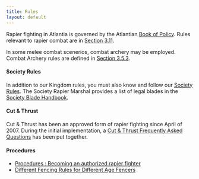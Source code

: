 ```yaml
---
title: Rules
layout: default
---
```


Rapier fighting in Atlantia is governed by the Atlantian [Book of Policy](http://atlantia.sca.org/offices/seneschal/clerk-of-law/policy/seneschal).
Rules relevant to rapier combat are in [Section 3.11](http://atlantia.sca.org/134-offices/seneschal/policies-and-laws/atlantian-book-of-policy/marshal-pages/116-3-11-section-xi-rapier-combat).

In some melee combat scenerios, combat archery may be employed.
Combat Archery rules are defined in [Section 3.5.3](http://atlantia.sca.org/134-offices/seneschal/policies-and-laws/atlantian-book-of-policy/marshal-pages/110-3-5-section-v-weapons-and-armor-standards).

#### Society Rules
In addition to our Kingdom rules, you must also know and follow our [Society Rules](http://sca.org/officers/marshal/docs/rapier/rapier_handbook.pdf).
The Society Rapier Marshal provides a list of legal blades in the [Society Blade Handbook](http://www.sca.org/officers/marshal/docs/rapier/bladetypes.pdf).

#### Cut & Thrust

Cut & Thrust has been an approved form of rapier fighting since April of 2007. During the initial implementation, a [Cut & Thrust Frequently Asked Questions](/cutandthrust) has been put together.

#### Procedures

* [Procedures : Becoming an authorized rapier fighter](/procedures/authorizing)
* [Different Fencing Rules for Different Age Fencers](/youth_rapier)
